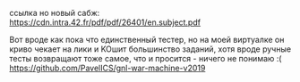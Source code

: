 ссылка но новый сабж:
https://cdn.intra.42.fr/pdf/pdf/26401/en.subject.pdf






Вот вроде как пока что единственный тестер, но на моей виртуалке он криво чекает на лики и KOшит большинство заданий, хотя вроде ручные тесты возвращают тоже самое, что и просится - ничего не понимаю :(
https://github.com/PavelICS/gnl-war-machine-v2019
